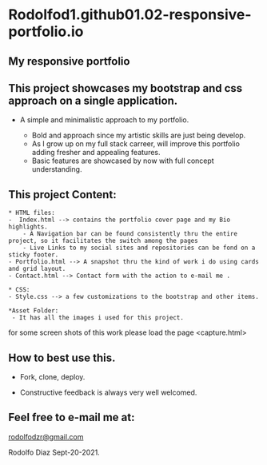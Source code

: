 # Rodolfod1.github01.02-responsive-portfolio.io
## My responsive portfolio

## This project showcases my bootstrap and css approach on a single application. 

* A simple and minimalistic approach to my portfolio.

    - Bold and approach since my artistic skills are just being develop. 
    - As I grow up on my full stack carreer, will improve this portfolio adding fresher and appealing features.
    - Basic features are showcased by now with full concept understanding.

## This project Content:
    * HTML files: 
    -  Index.html --> contains the portfolio cover page and my Bio highlights. 
        - A Navigation bar can be found consistently thru the entire project, so it facilitates the switch among the pages 
        - Live Links to my social sites and repositories can be fond on a sticky footer. 
    - Portfolio.html --> A snapshot thru the kind of work i do using cards and grid layout. 
    - Contact.html --> Contact form with the action to e-mail me .

    * CSS:
    - Style.css --> a few customizations to the bootstrap and other items.
    
    *Asset Folder:
     - It has all the images i used for this project.

for some screen shots of this work please load the page <capture.html>

## How to best use this. 
 - Fork, clone, deploy. 

- Constructive feedback is always very well welcomed. 

## Feel free to e-mail me at:

rodolfodzr@gmail.com


Rodolfo Diaz Sept-20-2021.
